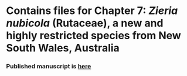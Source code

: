 # Contains files for Chapter 7: *Zieria nubicola* (Rutaceae), a new and highly restricted species from New South Wales, Australia

### Published manuscript is [here](https://github.com/hkore1/PhD/blob/main/Chapter_7/657be82203a3c.pdf)
